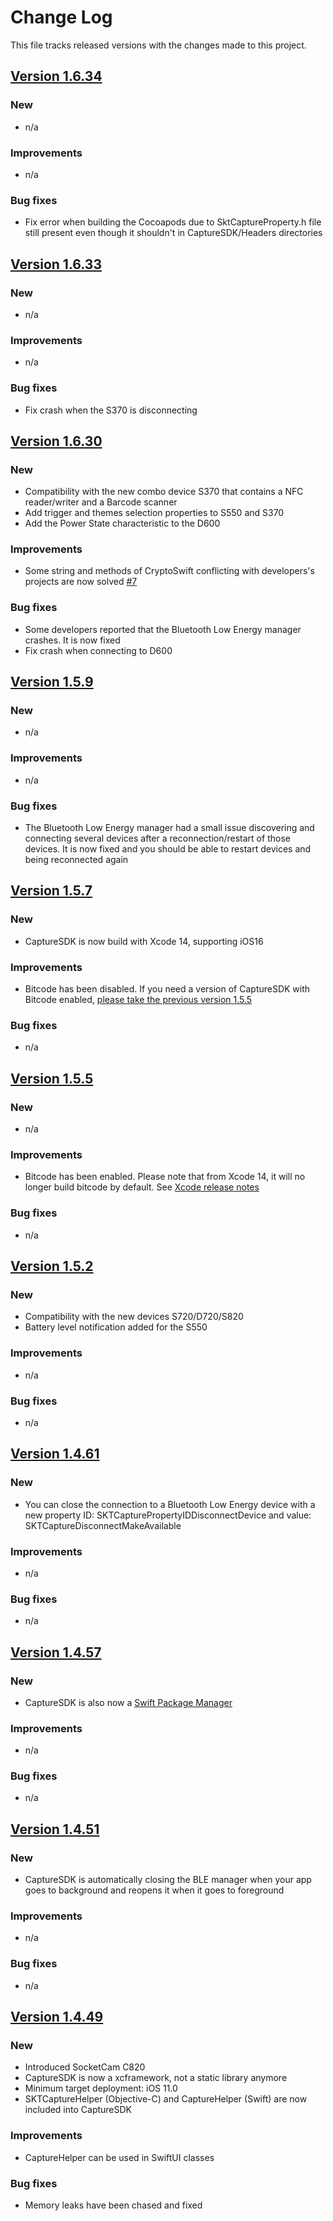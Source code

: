 # Change Log
This file tracks released versions with the changes made to this project.

## [Version 1.6.34](https://github.com/SocketMobile/cocoapods-capturesdk/releases/tag/1.6.34)
### New
  * n/a

### Improvements
  * n/a

### Bug fixes
  * Fix error when building the Cocoapods due to SktCaptureProperty.h file still present even though it shouldn't in CaptureSDK/Headers directories


## [Version 1.6.33](https://github.com/SocketMobile/cocoapods-capturesdk/releases/tag/1.6.33)
### New
  * n/a

### Improvements
  * n/a

### Bug fixes
  * Fix crash when the S370 is disconnecting

## [Version 1.6.30](https://github.com/SocketMobile/cocoapods-capturesdk/releases/tag/1.6.30)
### New
  * Compatibility with the new combo device S370 that contains a NFC reader/writer and a Barcode scanner
  * Add trigger and themes selection properties to S550 and S370
  * Add the Power State characteristic to the D600

### Improvements
  * Some string and methods of CryptoSwift conflicting with developers's projects are now solved [#7](https://github.com/SocketMobile/swift-package-capturesdk/issues/7)

### Bug fixes
  * Some developers reported that the Bluetooth Low Energy manager crashes. It is now fixed
  * Fix crash when connecting to D600

## [Version 1.5.9](https://github.com/SocketMobile/cocoapods-capturesdk/releases/tag/1.5.9)
### New
  * n/a

### Improvements
  * n/a

### Bug fixes
  * The Bluetooth Low Energy manager had a small issue discovering and connecting several devices after a reconnection/restart of those devices. It is now fixed and you should be able to restart devices and being reconnected again

## [Version 1.5.7](https://github.com/SocketMobile/cocoapods-capturesdk/releases/tag/1.5.7)
### New
  * CaptureSDK is now build with Xcode 14, supporting iOS16

### Improvements
  * Bitcode has been disabled. If you need a version of CaptureSDK with Bitcode enabled, [please take the previous version 1.5.5](https://github.com/SocketMobile/cocoapods-capturesdk/releases/tag/1.5.5)

### Bug fixes
  * n/a

## [Version 1.5.5](https://github.com/SocketMobile/cocoapods-capturesdk/releases/tag/1.5.5)
### New
  * n/a

### Improvements
  * Bitcode has been enabled. Please note that from Xcode 14, it will no longer build bitcode by default. See [Xcode release notes](https://developer.apple.com/documentation/Xcode-Release-Notes/xcode-14-release-notes)

### Bug fixes
  * n/a

## [Version 1.5.2](https://github.com/SocketMobile/cocoapods-capturesdk/releases/tag/1.5.2)
### New
  * Compatibility with the new devices S720/D720/S820
  * Battery level notification added for the S550

### Improvements
  * n/a

### Bug fixes
  * n/a

## [Version 1.4.61](https://github.com/SocketMobile/cocoapods-capturesdk/releases/tag/1.4.61)
### New
  * You can close the connection to a Bluetooth Low Energy device with a new property ID: SKTCapturePropertyIDDisconnectDevice and value: SKTCaptureDisconnectMakeAvailable

### Improvements
  * n/a

### Bug fixes
  * n/a

## [Version 1.4.57](https://github.com/SocketMobile/cocoapods-capturesdk/releases/tag/1.4.57)
### New
  * CaptureSDK is also now a [Swift Package Manager](https://github.com/SocketMobile/swift-package-capturesdk)

### Improvements
  * n/a

### Bug fixes
  * n/a

## [Version 1.4.51](https://github.com/SocketMobile/cocoapods-capturesdk/releases/tag/1.4.51)
### New
  * CaptureSDK is automatically closing the BLE manager when your app goes to background and reopens it when it goes to foreground

### Improvements
  * n/a

### Bug fixes
  * n/a

## [Version 1.4.49](https://github.com/SocketMobile/cocoapods-capturesdk/releases/tag/1.4.49)
### New
  * Introduced SocketCam C820
  * CaptureSDK is now a xcframework, not a static library anymore
  * Minimum target deployment: iOS 11.0
  * SKTCaptureHelper (Objective-C) and CaptureHelper (Swift) are now included into CaptureSDK

### Improvements
  * CaptureHelper can be used in SwiftUI classes

### Bug fixes
  * Memory leaks have been chased and fixed
